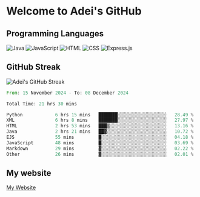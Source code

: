 # Welcome to Adei's GitHub

## Programming Languages
![Java](https://img.shields.io/badge/Java-007396?style=flat-square&logo=java&logoColor=white)
![JavaScript](https://img.shields.io/badge/JavaScript-F7DF1E?style=flat-square&logo=javascript&logoColor=black)
![HTML](https://img.shields.io/badge/HTML-E34F26?style=flat-square&logo=html5&logoColor=white)
![CSS](https://img.shields.io/badge/CSS-1572B6?style=flat-square&logo=css3&logoColor=white)
![Express.js](https://img.shields.io/badge/Express.js-000000?style=flat-square&logo=express&logoColor=white)


## GitHub Streak
![Adei's GitHub Streak](https://github-readme-streak-stats.herokuapp.com/?user=AdeiTamayo&hide_border=true)

<!--START_SECTION:waka-->

```rust
From: 15 November 2024 - To: 08 December 2024

Total Time: 21 hrs 30 mins

Python            6 hrs 15 mins   ███████░░░░░░░░░░░░░░░░░░   28.49 %
XML               6 hrs 8 mins    ███████░░░░░░░░░░░░░░░░░░   27.97 %
HTML              2 hrs 53 mins   ███▒░░░░░░░░░░░░░░░░░░░░░   13.16 %
Java              2 hrs 21 mins   ██▓░░░░░░░░░░░░░░░░░░░░░░   10.72 %
EJS               55 mins         █░░░░░░░░░░░░░░░░░░░░░░░░   04.18 %
JavaScript        48 mins         █░░░░░░░░░░░░░░░░░░░░░░░░   03.69 %
Markdown          29 mins         ▓░░░░░░░░░░░░░░░░░░░░░░░░   02.22 %
Other             26 mins         ▓░░░░░░░░░░░░░░░░░░░░░░░░   02.01 %
```

<!--END_SECTION:waka-->

## My website
[My Website](https://adei.eus)


